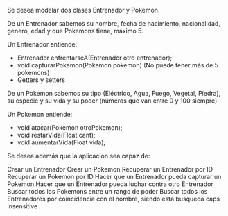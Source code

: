 Se desea modelar dos clases Entrenador y Pokemon.

De un Entrenador sabemos su nombre, fecha de nacimiento, nacionalidad, genero, edad y que Pokemons tiene, máximo 5.

Un Entrenador entiende:
- Entrenador enfrentarseA(Entrenador otro entrenador);
- void capturarPokemon(Pokemon pokemon) (No puede tener más de 5 pokemons)
-  Getters y setters

De un Pokemon sabemos su tipo (Eléctrico, Agua, Fuego, Vegetal, Piedra), su especie y su vída y su poder (números que van entre 0 y 100 siempre)

Un Pokemon entiende:
- void atacar(Pokemon otroPokemon);
- void restarVida(Float cant);
- void aumentarVida(Float vida);

Se desea además que la aplicacion sea capaz de:

Crear un Entrenador
Crear un Pokemon
Recuperar un Entrenador por ID
Recuperar un Pokemon por ID
Hacer que un Entrenador pueda capturar un Pokemon
Hacer que un Entrenador pueda luchar contra otro Entrenador
Buscar todos los Pokemons entre un rango de poder
Buscar todos los Entrenadores por coincidencia con el nombre, siendo esta busqueda caps insensitive
